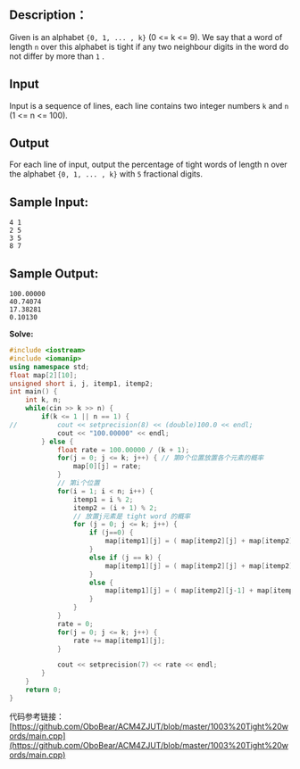 ## Description：

Given is an alphabet `{0, 1, ... , k}` (0 <= k <= 9). We say that a word of length `n` over this alphabet is tight if any two neighbour digits in the word do not differ by more than `1` .

## Input

Input is a sequence of lines, each line contains two integer numbers `k` and `n` (1 <= n <= 100).

## Output

For each line of input, output the percentage of tight words of length n over the alphabet `{0, 1, ... , k}` with `5` fractional digits.

## Sample Input:

```
4 1
2 5
3 5
8 7
```

## Sample Output:

```
100.00000
40.74074
17.38281
0.10130
```

**Solve:**

```c++
#include <iostream>
#include <iomanip>
using namespace std;
float map[2][10]; 
unsigned short i, j, itemp1, itemp2;
int main() {
    int k, n;
    while(cin >> k >> n) {
        if(k <= 1 || n == 1) {
//          cout << setprecision(8) << (double)100.0 << endl;
            cout << "100.00000" << endl;
        } else {
            float rate = 100.00000 / (k + 1);
            for(j = 0; j <= k; j++) { // 第0个位置放置各个元素的概率
                map[0][j] = rate;
            }
            // 第i个位置
            for(i = 1; i < n; i++) {
                itemp1 = i % 2;
                itemp2 = (i + 1) % 2;
                // 放置j元素是 tight word 的概率
                for (j = 0; j <= k; j++) {
                    if (j==0) {
                        map[itemp1][j] = ( map[itemp2][j] + map[itemp2][j+1])/(k+1);
                    }
                    else if (j == k) {
                        map[itemp1][j] = ( map[itemp2][j] + map[itemp2][j-1])/(k+1);
                    }
                    else {
                        map[itemp1][j] = ( map[itemp2][j-1] + map[itemp2][j] + map[itemp2][j+1])/(k+1);
                    }
                }
            }
            rate = 0;
            for(j = 0; j <= k; j++) {
                rate += map[itemp1][j];
            }

            cout << setprecision(7) << rate << endl;
        }
    }
    return 0;
}

```

代码参考链接：[https://github.com/OboBear/ACM4ZJUT/blob/master/1003%20Tight%20words/main.cpp](https://github.com/OboBear/ACM4ZJUT/blob/master/1003%20Tight%20words/main.cpp)
